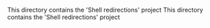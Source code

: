 This directory contains the 'Shell redirections' project
This directory contains the 'Shell redirections' project

